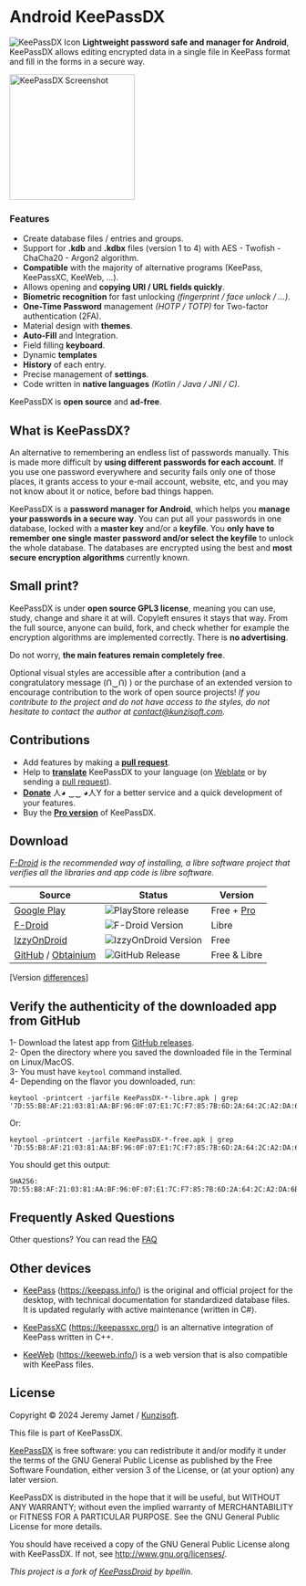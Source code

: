 











# Android KeePassDX

<img alt="KeePassDX Icon" src="https://raw.githubusercontent.com/Kunzisoft/KeePassDX/master/art/icon.png"> **Lightweight password safe and manager for Android**, KeePassDX allows editing encrypted data in a single file in KeePass format and fill in the forms in a secure way.

<img alt="KeePassDX Screenshot" src="https://raw.githubusercontent.com/Kunzisoft/KeePassDX/master/art/screen.jpg" width="220">

### Features

 - Create database files / entries and groups.
 - Support for **.kdb** and **.kdbx** files (version 1 to 4) with AES - Twofish - ChaCha20 - Argon2 algorithm.
 - **Compatible** with the majority of alternative programs (KeePass, KeePassXC, KeeWeb, …).
 - Allows opening and **copying URI / URL fields quickly**.
 - **Biometric recognition** for fast unlocking *(fingerprint / face unlock / …)*.
 - **One-Time Password** management *(HOTP / TOTP)* for Two-factor authentication (2FA).
 - Material design with **themes**.
 - **Auto-Fill** and Integration.
 - Field filling **keyboard**.
 - Dynamic **templates** 
 - **History** of each entry.
 - Precise management of **settings**.
 - Code written in **native languages** *(Kotlin / Java / JNI / C)*.

KeePassDX is **open source** and **ad-free**.

## What is KeePassDX?

An alternative to remembering an endless list of passwords manually. This is made more difficult by **using different passwords for each account**. If you use one password everywhere and security fails only one of those places, it grants access to your e-mail account, website, etc, and you may not know about it or notice, before bad things happen.

KeePassDX is a **password manager for Android**, which helps you **manage your passwords in a secure way**. You can put all your passwords in one database, locked with a **master key** and/or a **keyfile**. You **only have to remember one single master password and/or select the keyfile** to unlock the whole database. The databases are encrypted using the best and **most secure encryption algorithms** currently known.

## Small print?

KeePassDX is under **open source GPL3 license**, meaning you can use, study, change and share it at will. Copyleft ensures it stays that way.
From the full source, anyone can build, fork, and check whether for example the encryption algorithms are implemented correctly.
There is **no advertising**.

Do not worry, **the main features remain completely free**.

Optional visual styles are accessible after a contribution (and a congratulatory message (Ո‿Ո) ) or the purchase of an extended version to encourage contribution to the work of open source projects!
*If you contribute to the project and do not have access to the styles, do not hesitate to contact the author at [contact@kunzisoft.com](contact@kunzisoft.com).*

## Contributions

* Add features by making a **[pull request](https://help.github.com/articles/about-pull-requests/)**.
* Help to **[translate](https://hosted.weblate.org/projects/keepass-dx/strings/)** KeePassDX to your language (on [Weblate](https://hosted.weblate.org/projects/keepass-dx/) or by sending a [pull request](https://help.github.com/articles/about-pull-requests/)).
* **[Donate](https://www.keepassdx.com/#donation)**  人◕ ‿‿ ◕人Y for a better service and a quick development of your features.
* Buy the **[Pro version](https://play.google.com/store/apps/details?id=com.kunzisoft.keepass.pro)** of KeePassDX.

## Download

*[F-Droid](https://f-droid.org/packages/com.kunzisoft.keepass.libre/) is the recommended way of installing, a libre software project that verifies all the libraries and app code is libre software.*

| Source | Status | Version |
|--------|--------|---------|
| [Google Play](https://play.google.com/store/apps/details?id=com.kunzisoft.keepass.free) | ![PlayStore release](https://img.shields.io/endpoint?color=green&logo=google-play&logoColor=green&url=https%3A%2F%2Fplay.cuzi.workers.dev%2Fplay%3Fi%3Dcom.kunzisoft.keepass.free%26gl%3DUS%26hl%3Den%26l%3DGoogle%2520Play%26m%3D%24version) | Free + [Pro](https://play.google.com/store/apps/details?id=com.kunzisoft.keepass.pro) |
| [F-Droid](https://f-droid.org/en/packages/com.kunzisoft.keepass.libre/) | ![F-Droid Version](https://img.shields.io/f-droid/v/com.kunzisoft.keepass.libre?logo=F-Droid) | Libre |
| [IzzyOnDroid](https://apt.izzysoft.de/fdroid/index/apk/com.kunzisoft.keepass.free) | ![IzzyOnDroid Version](https://img.shields.io/endpoint?url=https://apt.izzysoft.de/fdroid/api/v1/shield/com.kunzisoft.keepass.free&label=IzzyOnDroid) | Free |
| [GitHub](https://github.com/Kunzisoft/KeePassDX/releases) / [Obtainium](https://github.com/ImranR98/Obtainium) | ![GitHub Release](https://img.shields.io/github/v/release/Kunzisoft/KeePassDX?include_prereleases&logo=GitHub) | Free & Libre |

[Version [differences](https://github.com/Kunzisoft/KeePassDX/wiki/FAQ#why-a-libre-and-free-version)]

## Verify the authenticity of the downloaded app from GitHub
1- Download the latest app from [GitHub releases](https://github.com/Kunzisoft/KeePassDX/releases/latest). <br>
2- Open the directory where you saved the downloaded file in the Terminal on Linux/MacOS. <br>
3- You must have `keytool` command installed. <br>
4- Depending on the flavor you downloaded, run:
```
keytool -printcert -jarfile KeePassDX-*-libre.apk | grep '7D:55:B8:AF:21:03:81:AA:BF:96:0F:07:E1:7C:F7:85:7B:6D:2A:64:2C:A2:DA:6B:F0:BD:F1:B2:00:36:2F:04'
```
Or:
```
keytool -printcert -jarfile KeePassDX-*-free.apk | grep '7D:55:B8:AF:21:03:81:AA:BF:96:0F:07:E1:7C:F7:85:7B:6D:2A:64:2C:A2:DA:6B:F0:BD:F1:B2:00:36:2F:04'
```
You should get this output:
```
SHA256: 7D:55:B8:AF:21:03:81:AA:BF:96:0F:07:E1:7C:F7:85:7B:6D:2A:64:2C:A2:DA:6B:F0:BD:F1:B2:00:36:2F:04
```
## Frequently Asked Questions

Other questions? You can read the [FAQ](https://github.com/Kunzisoft/KeePassDX/wiki/FAQ) 
	
## Other devices

- [KeePass](https://keepass.info/) (https://keepass.info/) is the original and official project for the desktop, with technical documentation for standardized database files. It is updated regularly with active maintenance (written in C#).

- [KeePassXC](https://keepassxc.org/) (https://keepassxc.org/) is an alternative integration of KeePass written in C++.

- [KeeWeb](https://keeweb.info/) (https://keeweb.info/) is a web version that is also compatible with KeePass files.

## License

  Copyright © 2024 Jeremy Jamet / [Kunzisoft](https://www.kunzisoft.com).

  This file is part of KeePassDX.

  [KeePassDX](https://www.keepassdx.com) is free software: you can redistribute it and/or modify
  it under the terms of the GNU General Public License as published by
  the Free Software Foundation, either version 3 of the License, or
  (at your option) any later version.

  KeePassDX is distributed in the hope that it will be useful,
  but WITHOUT ANY WARRANTY; without even the implied warranty of
  MERCHANTABILITY or FITNESS FOR A PARTICULAR PURPOSE.  See the
  GNU General Public License for more details.

  You should have received a copy of the GNU General Public License
  along with KeePassDX.  If not, see <http://www.gnu.org/licenses/>.
  
  *This project is a fork of [KeePassDroid](https://github.com/bpellin/keepassdroid) by bpellin.*
